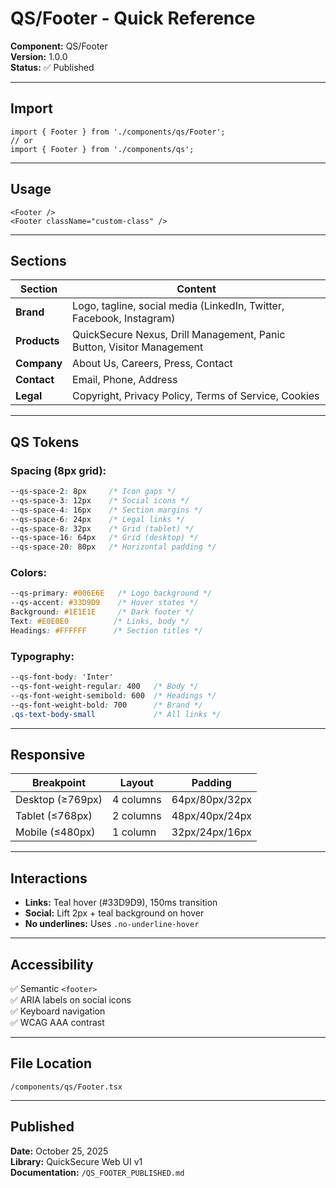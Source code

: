 # QS/Footer - Quick Reference

**Component:** QS/Footer  
**Version:** 1.0.0  
**Status:** ✅ Published  

---

## Import

```tsx
import { Footer } from './components/qs/Footer';
// or
import { Footer } from './components/qs';
```

---

## Usage

```tsx
<Footer />
<Footer className="custom-class" />
```

---

## Sections

| Section | Content |
|---------|---------|
| **Brand** | Logo, tagline, social media (LinkedIn, Twitter, Facebook, Instagram) |
| **Products** | QuickSecure Nexus, Drill Management, Panic Button, Visitor Management |
| **Company** | About Us, Careers, Press, Contact |
| **Contact** | Email, Phone, Address |
| **Legal** | Copyright, Privacy Policy, Terms of Service, Cookies |

---

## QS Tokens

### Spacing (8px grid):
```css
--qs-space-2: 8px     /* Icon gaps */
--qs-space-3: 12px    /* Social icons */
--qs-space-4: 16px    /* Section margins */
--qs-space-6: 24px    /* Legal links */
--qs-space-8: 32px    /* Grid (tablet) */
--qs-space-16: 64px   /* Grid (desktop) */
--qs-space-20: 80px   /* Horizontal padding */
```

### Colors:
```css
--qs-primary: #006E6E   /* Logo background */
--qs-accent: #33D9D9    /* Hover states */
Background: #1E1E1E     /* Dark footer */
Text: #E0E0E0          /* Links, body */
Headings: #FFFFFF      /* Section titles */
```

### Typography:
```css
--qs-font-body: 'Inter'
--qs-font-weight-regular: 400   /* Body */
--qs-font-weight-semibold: 600  /* Headings */
--qs-font-weight-bold: 700      /* Brand */
.qs-text-body-small             /* All links */
```

---

## Responsive

| Breakpoint | Layout | Padding |
|------------|--------|---------|
| Desktop (≥769px) | 4 columns | 64px/80px/32px |
| Tablet (≤768px) | 2 columns | 48px/40px/24px |
| Mobile (≤480px) | 1 column | 32px/24px/16px |

---

## Interactions

- **Links:** Teal hover (#33D9D9), 150ms transition
- **Social:** Lift 2px + teal background on hover
- **No underlines:** Uses `.no-underline-hover`

---

## Accessibility

✅ Semantic `<footer>`  
✅ ARIA labels on social icons  
✅ Keyboard navigation  
✅ WCAG AAA contrast  

---

## File Location

```
/components/qs/Footer.tsx
```

---

## Published

**Date:** October 25, 2025  
**Library:** QuickSecure Web UI v1  
**Documentation:** `/QS_FOOTER_PUBLISHED.md`
